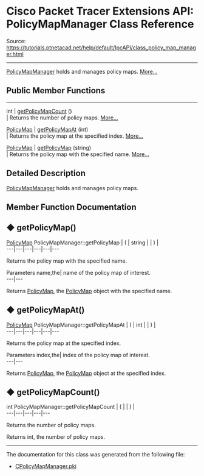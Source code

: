 # Cisco Packet Tracer Extensions API: PolicyMapManager Class Reference

Source: https://tutorials.ptnetacad.net/help/default/IpcAPI/class_policy_map_manager.html

---

[PolicyMapManager](class_policy_map_manager.html "PolicyMapManager holds and manages policy maps.") holds and manages policy maps. [More...](class_policy_map_manager.html#details)

##  Public Member Functions  
  
---  
int | [getPolicyMapCount](class_policy_map_manager.html#a0f4c22952438c79dadfbcdd86457135c) ()  
| Returns the number of policy maps. [More...](class_policy_map_manager.html#a0f4c22952438c79dadfbcdd86457135c)  
  
[PolicyMap](class_policy_map.html) | [getPolicyMapAt](class_policy_map_manager.html#a5940b0ac82938e0567705fd9d0a4899e) (int)  
| Returns the policy map at the specified index. [More...](class_policy_map_manager.html#a5940b0ac82938e0567705fd9d0a4899e)  
  
[PolicyMap](class_policy_map.html) | [getPolicyMap](class_policy_map_manager.html#a26e98a3535fc957a1c9da831d27379ef) (string)  
| Returns the policy map with the specified name. [More...](class_policy_map_manager.html#a26e98a3535fc957a1c9da831d27379ef)  
  
  
## Detailed Description

[PolicyMapManager](class_policy_map_manager.html "PolicyMapManager holds and manages policy maps.") holds and manages policy maps. 

## Member Function Documentation

## ◆ getPolicyMap()

[PolicyMap](class_policy_map.html) PolicyMapManager::getPolicyMap  | ( | string  | | ) |   
---|---|---|---|---|---  
  
Returns the policy map with the specified name. 

Parameters
     name,the| name of the policy map of interest.  
---|---  
  
Returns
    [PolicyMap](class_policy_map.html "PolicyMap handles and manipulates policy maps."), the [PolicyMap](class_policy_map.html "PolicyMap handles and manipulates policy maps.") object with the specified name. 

## ◆ getPolicyMapAt()

[PolicyMap](class_policy_map.html) PolicyMapManager::getPolicyMapAt  | ( | int  | | ) |   
---|---|---|---|---|---  
  
Returns the policy map at the specified index. 

Parameters
     index,the| index of the policy map of interest.  
---|---  
  
Returns
    [PolicyMap](class_policy_map.html "PolicyMap handles and manipulates policy maps."), the [PolicyMap](class_policy_map.html "PolicyMap handles and manipulates policy maps.") object at the specified index. 

## ◆ getPolicyMapCount()

int PolicyMapManager::getPolicyMapCount  | ( | | ) |   
---|---|---|---|---  
  
Returns the number of policy maps. 

Returns
    int, the number of policy maps. 

* * *

The documentation for this class was generated from the following file:

  * [CPolicyMapManager.pki](_c_policy_map_manager_8pki.html)


